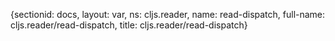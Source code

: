 {sectionid: docs, layout: var, ns: cljs.reader, name: read-dispatch, full-name: cljs.reader/read-dispatch,
  title: cljs.reader/read-dispatch}
